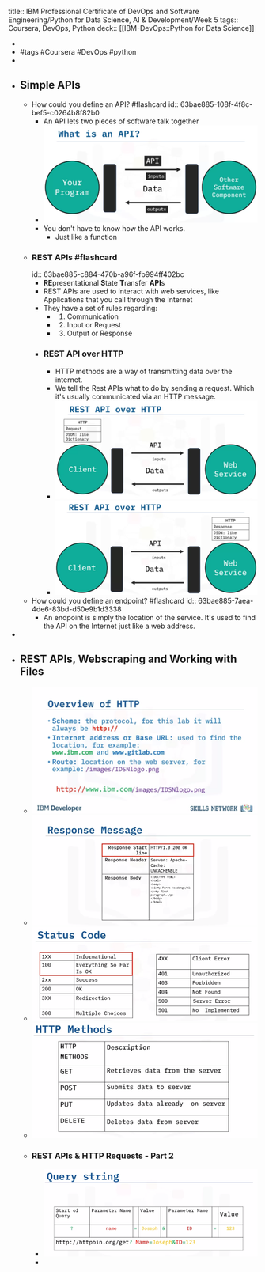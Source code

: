 title:: IBM Professional Certificate of DevOps and Software Engineering/Python for Data Science, AI & Development/Week 5
tags:: Coursera, DevOps, Python
deck:: [[IBM-DevOps::Python for Data Science]]

-
- #tags #Coursera #DevOps #python
-
- ## Simple APIs
	- How could you define an API? #flashcard
	  id:: 63bae885-108f-4f8c-bef5-c0264b8f82b0
		- An API lets two pieces of software talk together
		- ![image.png](../assets/image_1672835662168_0.png)
		- You don't have to know how the API works.
			- Just like a function
	- ### REST APIs #flashcard
	  id:: 63bae885-c884-470b-a96f-fb994ff402bc
		- **RE**presentational **S**tate **T**ransfer **API**s
		- REST APIs are used to interact with web services, like Applications that you call through the Internet
		- They have a set of rules regarding:
			- 1. Communication
			- 2. Input or Request
			- 3. Output or Response
		- ### REST API over HTTP
			- HTTP methods are a way of transmitting data over the internet.
			- We tell the Rest APIs what to do by sending a request. Which it's usually communicated via an HTTP message.
			- ![image.png](../assets/image_1672836158821_0.png)
			- ![image.png](../assets/image_1672836223016_0.png)
	- How could you define an endpoint? #flashcard
	  id:: 63bae885-7aea-4de6-83bd-d50e9b1d3338
		- An endpoint is simply the location of the service. It's used to find the API on the Internet just like a web address.
-
- ## REST APIs, Webscraping and Working with Files
	- ![image.png](../assets/image_1674463502749_0.png)
	- ![image.png](../assets/image_1674463663087_0.png)
	- ![image.png](../assets/image_1674463690721_0.png)
	- ![image.png](../assets/image_1674463717030_0.png)
	- ### REST APIs & HTTP Requests - Part 2
		- ![image.png](../assets/image_1674463952838_0.png)
		-